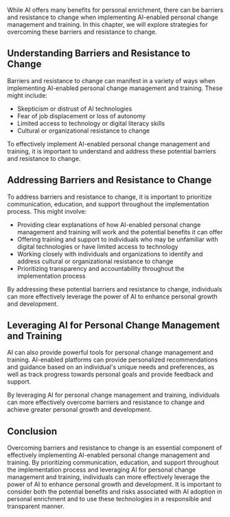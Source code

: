 
While AI offers many benefits for personal enrichment, there can be barriers and resistance to change when implementing AI-enabled personal change management and training. In this chapter, we will explore strategies for overcoming these barriers and resistance to change.

Understanding Barriers and Resistance to Change
-----------------------------------------------

Barriers and resistance to change can manifest in a variety of ways when implementing AI-enabled personal change management and training. These might include:

* Skepticism or distrust of AI technologies
* Fear of job displacement or loss of autonomy
* Limited access to technology or digital literacy skills
* Cultural or organizational resistance to change

To effectively implement AI-enabled personal change management and training, it is important to understand and address these potential barriers and resistance to change.

Addressing Barriers and Resistance to Change
--------------------------------------------

To address barriers and resistance to change, it is important to prioritize communication, education, and support throughout the implementation process. This might involve:

* Providing clear explanations of how AI-enabled personal change management and training will work and the potential benefits it can offer
* Offering training and support to individuals who may be unfamiliar with digital technologies or have limited access to technology
* Working closely with individuals and organizations to identify and address cultural or organizational resistance to change
* Prioritizing transparency and accountability throughout the implementation process

By addressing these potential barriers and resistance to change, individuals can more effectively leverage the power of AI to enhance personal growth and development.

Leveraging AI for Personal Change Management and Training
---------------------------------------------------------

AI can also provide powerful tools for personal change management and training. AI-enabled platforms can provide personalized recommendations and guidance based on an individual's unique needs and preferences, as well as track progress towards personal goals and provide feedback and support.

By leveraging AI for personal change management and training, individuals can more effectively overcome barriers and resistance to change and achieve greater personal growth and development.

Conclusion
----------

Overcoming barriers and resistance to change is an essential component of effectively implementing AI-enabled personal change management and training. By prioritizing communication, education, and support throughout the implementation process and leveraging AI for personal change management and training, individuals can more effectively leverage the power of AI to enhance personal growth and development. It is important to consider both the potential benefits and risks associated with AI adoption in personal enrichment and to use these technologies in a responsible and transparent manner.
